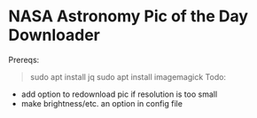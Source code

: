 # NASA Astronomy Pic of the Day Downloader
Prereqs:
> sudo apt install jq
> sudo apt install imagemagick
Todo:
- add option to redownload pic if resolution is too small
- make brightness/etc. an option in config file
